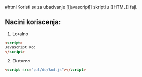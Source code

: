 #html
Koristi se za ubacivanje [[javascript]] skripti u [[HTML]] fajl.

## Nacini koriscenja:
1. Lokalno
```html
<script>
Javascript kod
</script>
```
2. Eksterno
```html
<script src="put/do/kod.js"></script>
```